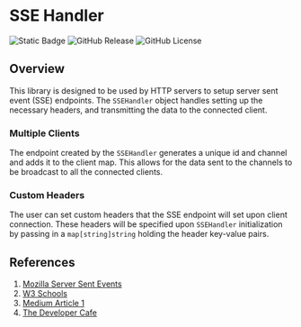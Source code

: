 # SSE Handler

![Static Badge](https://img.shields.io/badge/SSE%20Handler---?color=blue)
![GitHub Release](https://img.shields.io/github/v/release/thomas-osgood/ssehandler)
![GitHub License](https://img.shields.io/github/license/thomas-osgood/ssehandler)

## Overview

This library is designed to be used by HTTP servers to setup server sent event (SSE) endpoints. The `SSEHandler` object handles setting up the necessary headers, and transmitting the data to the connected client.

### Multiple Clients

The endpoint created by the `SSEHandler` generates a unique id and channel and adds it to the client map. This allows for the data sent to the channels to be broadcast to all the connected clients.

### Custom Headers

The user can set custom headers that the SSE endpoint will set upon client connection. These headers will be specified upon `SSEHandler` initialization by passing in a `map[string]string` holding the header key-value pairs.

## References

1. [Mozilla Server Sent Events](https://developer.mozilla.org/en-US/docs/Web/API/Server-sent_events/Using_server-sent_events)
1. [W3 Schools](https://www.w3schools.com/html/html5_serversentevents.asp)
1. [Medium Article 1](https://medium.com/@rian.eka.cahya/server-sent-event-sse-with-go-10592d9c2aa1)
1. [The Developer Cafe](https://thedevelopercafe.com/articles/server-sent-events-in-go-595ae2740c7a)
